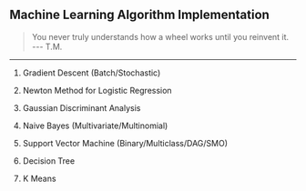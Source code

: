 ## Machine Learning Algorithm Implementation

> You never truly understands how a wheel works until you reinvent it.<br>
> --- T.M.

<hr>

1. Gradient Descent (Batch/Stochastic)

2. Newton Method for Logistic Regression

3. Gaussian Discriminant Analysis

4. Naive Bayes (Multivariate/Multinomial)

5. Support Vector Machine (Binary/Multiclass/DAG/SMO)

6. Decision Tree

7. K Means
